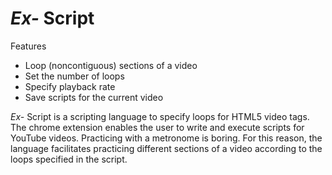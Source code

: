 # *Ex-* Script

Features
* Loop (noncontiguous) sections of a video
* Set the number of loops
* Specify playback rate
* Save scripts for the current video

*Ex-* Script is a scripting language to specify loops for HTML5 video tags. The chrome extension enables the user to write and execute scripts for YouTube videos. Practicing with a metronome is boring. For this reason, the language facilitates practicing different sections of a video according to the loops specified in the script.
